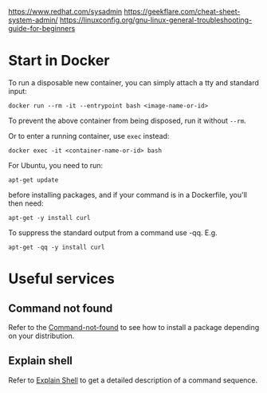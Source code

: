 https://www.redhat.com/sysadmin
https://geekflare.com/cheat-sheet-system-admin/
https://linuxconfig.org/gnu-linux-general-troubleshooting-guide-for-beginners

# Start in Docker

To run a disposable new container, you can simply attach a tty and standard input:

`docker run --rm -it --entrypoint bash <image-name-or-id>`

To prevent the above container from being disposed, run it without `--rm`.

Or to enter a running container, use `exec` instead:

`docker exec -it <container-name-or-id> bash`

For Ubuntu, you need to run:

`apt-get update`

before installing packages, and if your command is in a Dockerfile, you'll then need:

`apt-get -y install curl`

To suppress the standard output from a command use -qq. E.g.

`apt-get -qq -y install curl`

# Useful services

## Command not found

Refer to the [Command-not-found](https://command-not-found.com/) to see how to install a package depending on your
distribution.

## Explain shell

Refer to [Explain Shell](https://explainshell.com/) to get a detailed description of a command sequence.

